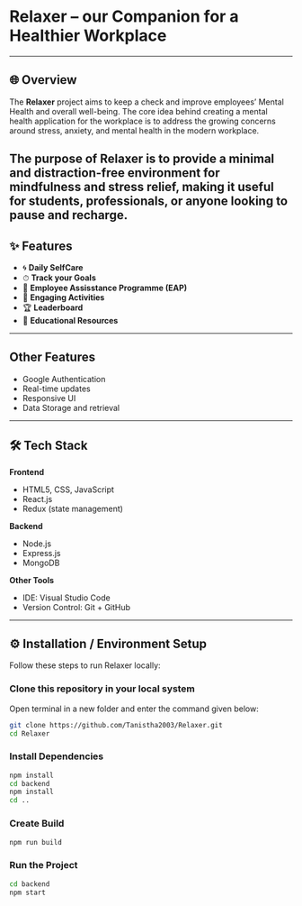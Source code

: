 # Relaxer – our Companion for a Healthier Workplace 

---

## 🌐 Overview  

The **Relaxer** project aims to keep a check and improve employees’ Mental Health and overall well-being. The core idea behind creating a mental health application for the workplace is to address the growing concerns around stress, anxiety, and mental health in the modern workplace.

The purpose of Relaxer is to provide a **minimal and distraction-free environment** for mindfulness and stress relief, making it useful for students, professionals, or anyone looking to pause and recharge.  
---

## ✨ Features  

- 🌀 **Daily SelfCare**
- ⏱ **Track your Goals**   
- 📱 **Employee Assisstance Programme (EAP)** 
- 🎨 **Engaging Activities**
- 🏆 **Leaderboard**
- 🔄 **Educational Resources** 
---
## Other Features

- Google Authentication
- Real-time updates
- Responsive UI
- Data Storage and retrieval
---

## 🛠 Tech Stack  

**Frontend**  
- HTML5, CSS, JavaScript  
- React.js  
- Redux (state management)  

**Backend**  
- Node.js  
- Express.js
- MongoDB 

**Other Tools**  
- IDE: Visual Studio Code  
- Version Control: Git + GitHub  
---

## ⚙️ Installation / Environment Setup  

Follow these steps to run Relaxer locally:  

### Clone this repository in your local system
Open terminal in a new folder and enter the command given below:
```bash
git clone https://github.com/Tanistha2003/Relaxer.git
cd Relaxer
```
### Install Dependencies
```bash
npm install
cd backend
npm install
cd ..
```

### Create Build
```bash
npm run build
```

### Run the Project
```bash
cd backend
npm start
```
